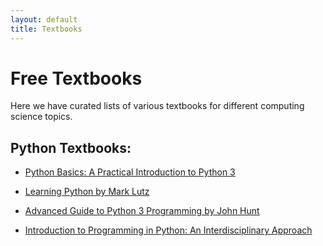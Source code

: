 ```yaml
---
layout: default
title: Textbooks
---
```


# Free Textbooks

Here we have curated lists of various textbooks for different computing science topics.

## Python Textbooks:

- [Python Basics: A Practical Introduction to Python 3](https://static.realpython.com/python-basics-sample-chapters.pdf)

- [Learning Python by Mark Lutz](https://cfm.ehu.es/ricardo/docs/python/Learning_Python.pdf)

- [Advanced Guide to Python 3 Programming by John Hunt](https://warin.ca/ressources/books/2019_Book_AdvancedGuideToPython3Programm.pdf)

- [Introduction to Programming in Python: An Interdisciplinary Approach](https://introcs.cs.princeton.edu/python/home/)

